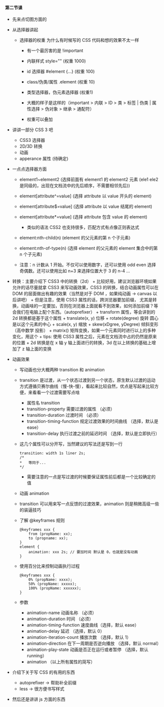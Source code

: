 #### 第二节课

+	先来点切图方面的

+	从选择器讲起
	+	选择器的权重 为什么有时候写的 CSS 代码和想的效果不太一样
		+	有一个最厉害的是 !important 
		+	内联样式 style="" (权重 1000)
		+ 	id 选择器 #element {...} (权重 100)
		+  	class/伪类/属性 .element (权重 10)
		+	类型选择器，伪元素选择器 (权重1)

		+	大概的样子是这样的（important > 内联 > ID > 类 > 标签 | 伪类 | 属性选择 > 伪对象 > 继承 > 通配符）
		+ 	权重可以叠加

+	讲讲一部分 CSS 3 吧
	+	CSS3 选择器
	+ 	2D/3D 转换
	+  	动画
	+   apperance 属性 (待确定)

+	一点点选择器方面
	+	element1~element2 (选择前面有 element1 的 element2 元素 (ele1 ele2 是同级的，出现在文档流中的先后顺序，不需要相邻先后))
	
	+ 	element[attribute\^=value] \(选择 attribute 以 value 开头的 element)
	+  	element[attribute\$=value] \(选择 attribute 以 value 结尾的 element)
	+   element[attribute\*=value] \(选择 attribute 包含 value 的 element)
		+	类似的语法 CSS2 也支持很多，匹配方式有点像正则表达式
		
	+	element:nth-child(n) (element 的父元素的第 n 个子元素)
	+ 	element:nth-of-type(n) (选择 element 的父元素的 element 集合中的第 n 个子元素)
	+  	注意：n 计数从 1 开始。不仅可以使用数字，还可以使用 odd even 选择奇偶数。还可以使用比如 n+3 来选择位置大于 3 的 n-4 ...

+	 转换：主要介绍下 CSS3 中的转换（2d）
	+	比较好用，建议浏览器环境如果允许的话尽量就拿 CSS3 来写动画效果，CSS3 的转换，结合动画属性可以在 DOM 的层面做出有趣的效果（当然是对于 DOM ，如果纯动画 -> canvas 以后讲吧）
	+ 	但是注意，使用 CSS3 属性的话，跨浏览器要加前缀， 尤其是转换，动画啥的一定要加，否则在浏览器上面就看不到效果，如何添加前缀？等会我们在电脑上配个东西。（autoprefixer）
	+ 	transform 属性，等会讲到的 2d 转换都是基于这个属性
	+  	translate(x, y) 位移
	+ 	rotate(degree) 旋转 圆心是以这个元素的中心
	+  	scale(x, y) 缩放
	+   skew(xDgree, yDegree) 倾斜变形（高中数学 投影）
	+   matrix() 矩阵变换，如果一个元素同时进行以上的多种变化，用这个
	+  	tips: 使用 CSS3 属性之后，元素在文档流中占的仍然是原来的位置
	+   2d 转换是在 x 轴 y 轴上面进行的转换，3d 在以上转换的基础上增加了 z 轴上面的变换

+	动画效果
	+	写动画也分大概两种 transition 和 animation 
	+ 	transition 是过渡，从一个状态过渡到另一个状态，原生默认过渡的运动方式遵循贝赛尔曲线（慢-快-慢），看起来比较自然，优点是写起来比较方便，来看看一个过渡需要写点啥
		+	属性名 transition
		+ 	transition-property 需要过渡的属性 （必须）
		+  	transition-duration 过渡时间	（必须）
		+   transition-timing-function 规定过渡效果的时间曲线 （选择，默认是 ease）
		+   transition-delay 执行过渡之前的延迟时间 （选择，默认是立即执行）
	+	这几个属性可以分开写，当然建议的写法还是写到一行
		
			transition: width 1s liner 2s; 
			/*
			*	等同于...
			*/
		+	需要注意的一点是写过渡的时候要保证属性前后都是一个比较确定的值
		
	+	动画 animation 
	+ 	transition 可以用来写一点反馈的过渡效果，animation 则是稍微高级一些的装逼技巧
	+  	了解 @keyframes 规则
			
			@keyframes xxx {
				from (propName: xx);
				to (propname: xx);
			}
			element {
				animation: xxx 2s; // 要加时间 默认是 0，也就是没有动画
			}
	+	使用百分比来控制动画执行过程
			
			@keyframes xxx {
				0% (propName: xxxx);
				50% (propName: xxxxx);
				100% (propName: xxxxxx);
			}
	+	参数
		+	animation-name 动画名称 （必须）
		+ 	animation-duration 时间 （必须）
		+  	animation-timing-function 速度曲线（选择，默认 ease）
		+   animation-delay 延迟 （选择，默认 0）
		+   animation-iteration-count 播放次数 （选择，默认 1）
		+   animation-direction 在下一周期是否逆向播放 （选择，默认 normal）
		+   animation-play-state 动画是否正在运行或者暂停 （选择，默认 running）
		+   animation （以上所有属性的简写）

+	介绍下关于写 CSS 的有用的东西
	+	autoprefixer -> 帮助补全前缀
	+ 	less -> 很方便书写样式

+	然后还是讲讲 js 方面的东西


